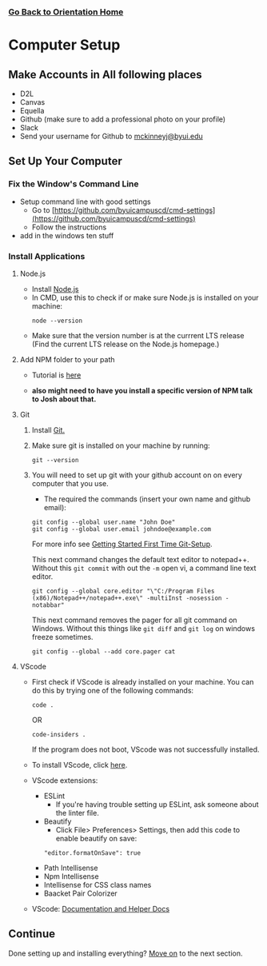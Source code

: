 ### [Go Back to Orientation Home](./)

# Computer Setup

## Make Accounts in All following places

*   D2L
*   Canvas
*   Equella
*   Github (make sure to add a professional photo on your profile)
*   Slack
*   Send your username for Github to mckinneyj@byui.edu


## Set Up Your Computer

### Fix the Window's Command Line
*   Setup command line with good settings
    *   Go to [https://github.com/byuicampuscd/cmd-settings](https://github.com/byuicampuscd/cmd-settings)
    *   Follow the instructions
*   add in the  windows ten stuff

### Install Applications
1. Node.js
    * Install [Node.js](https://nodejs.org/en/)
    * In CMD, use this to check if or make sure Node.js is installed on your machine: 
        ```
        node --version
        ```
    *   Make sure that the version number is at the currrent LTS release (Find the current LTS release on the Node.js homepage.)

2. Add NPM folder to your path
    *   Tutorial is [here](https://docs.google.com/a/byui.edu/document/d/1g1SZvtLB56bxmMxzY-TIhVmaEgHKbnGrdxfiZpJ427c/edit?usp=sharing)

    * **also might need to have you install a specific version of NPM talk to Josh about that.**

3. Git
    1. Install [Git.](https://git-scm.com/download/win)
    2. Make sure git is installed on your machine by running: 
        ```
        git --version
        ```

    3. You will need to set up git with your github account on on every computer that you use. 
        * The required the commands (insert your own name and github email): 
        ```
        git config --global user.name "John Doe"
        git config --global user.email johndoe@example.com
        ```
        For more info see [Getting Started First Time Git-Setup](https://git-scm.com/book/en/v2/Getting-Started-First-Time-Git-Setup). 

        This next command changes the default text editor to notepad++. Without this `git commit` with out the `-m` open vi, a command line text editor.
            
        ```
        git config --global core.editor "\"C:/Program Files (x86)/Notepad++/notepad++.exe\" -multiInst -nosession -notabbar"
        ```
        This next command removes the pager for all git command on Windows. Without this things like `git diff` and `git log` on windows freeze sometimes.
        ```
        git config --global --add core.pager cat
        ```

4. VScode
    * First check if VScode is already installed on your machine. You can do this by trying one of the following commands:
        ```
        code .
        ```
        OR
        ```
        code-insiders .
        ```
        If the program does not boot, VScode was not successfully installed.

    * To install VScode, click [here](https://go.microsoft.com/fwlink/?LinkID=534107).
    * VScode extensions: 
        * ESLint
            * If you're having trouble setting up ESLint, ask someone about the linter file. 
        * Beautify
            * Click File> Preferences> Settings, then add this code to enable beautify on save:
            ```
            "editor.formatOnSave": true
            ```
        * Path Intellisense
        * Npm Intellisense
        * Intellisense for CSS class names
        * Baacket Pair Colorizer
    * VScode: [Documentation and Helper Docs](https://code.visualstudio.com/docs?dv=win)

## Continue
Done setting up and installing everything? [Move on](./intro.md) to the next section.
